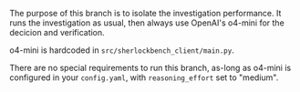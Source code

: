 The purpose of this branch is to isolate the investigation performance. It runs
the investigation as usual, then always use OpenAI's o4-mini for the decicion
and verification.

o4-mini is hardcoded in `src/sherlockbench_client/main.py`.

There are no special requirements to run this branch, as-long as o4-mini is
configured in your `config.yaml`, with `reasoning_effort` set to "medium".
